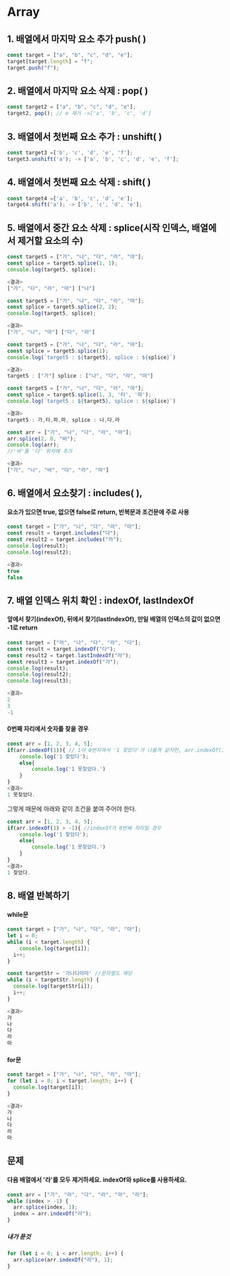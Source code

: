 # Array

## 1. 배열에서 마지막 요소 추가 push( )

```javascript
const target = ["a", "b", "c", "d", "e"];
target[target.length] = "f";
target.push("f");
```

## 2. 배열에서 마지막 요소 삭제 : pop( )

```javascript
const target2 = ["a", "b", "c", "d", "e"];
target2, pop(); // e 제거 ->['a', 'b', 'c', 'd']
```

## 3. 배열에서 첫번째 요소 추가 : unshift( )

```javascript
const target3 =['b', 'c', 'd', 'e', 'f'];
target3.unshift('a'); -> ['a', 'b', 'c', 'd', 'e', 'f'];
```

## 4. 배열에서 첫번째 요소 삭제 : shift( )

```javascript
const target4 =['a', 'b', 'c', 'd', 'e'];
target4.shift('a'); -> ['b', 'c', 'd', 'e'];
```

## 5. 배열에서 중간 요소 삭제 : splice(시작 인덱스, 배열에서 제거할 요소의 수)

```javascript
const target5 = ["가", "나", "다", "라", "마"];
const splice = target5.splice(1, 1);
console.log(target5, splice);

<결과>
["가", "다", "라", "마"] ["나"]
```

```javascript
const target5 = ["가", "나", "다", "라", "마"];
const splice = target5.splice(2, 2);
console.log(target5, splice);

<결과>
["가", "나", "마"] ["다", "라"]
```

```javascript
const target5 = ["가", "나", "다", "라", "마"];
const splice = target5.splice(1);
console.log(`target5 : ${target5}, splice : ${splice}`)

<결과>
target5 : ["가"] splice : ["나", "다", "라", "마"]
```

```javascript
const target5 = ["가", "나", "다", "라", "마"];
const splice = target5.splice(1, 3, '타', '파');
console.log(`target5 : ${target5}, splice : ${splice}`)

<결과>
target5 : 가,타,파,마, splice : 나,다,라
```

```javascript
const arr = ["가", "나", "다", "라", "마"];
arr.splice(2, 0, "바");
console.log(arr);
//'바'를 '다' 위치에 추가

<결과>
["가", "나", "바", "다", "라", "마"]
```

## 6. 배열에서 요소찾기 : includes( ),

#### 요소가 있으면 true, 없으면 false로 return, 반복문과 조건문에 주로 사용

```javascript
const target = ["가", "나", "다", "라", "마"];
const result = target.includes("다");
const result2 = target.includes("카");
console.log(result);
console.log(result2);

<결과>
true
false
```

## 7. 배열 인덱스 위치 확인 : indexOf, lastIndexOf

#### 앞에서 찾기(indexOf), 뒤에서 찾기(lastIndexOf), 만일 배열의 인덱스의 값이 없으면 -1로 return

```javascript
const target = ["라", "나", "다", "라", "다"];
const result = target.indexOf("다");
const result2 = target.lastIndexOf("라");
const result3 = target.indexOf("가");
console.log(result);
console.log(result2);
console.log(result3);

<결과>
2
3
-1
```

#### 0번째 자리에서 숫자를 찾을 경우

```javascript
const arr = [1, 2, 3, 4, 5];
if(arr.indexOf(1)){ // 1이 0번지여서 '1 찾았다'가 나올꺼 같지만, arr.indexOf(1)이 0이 되므로 if문 조건식에서 false(0)로 인식하여 else문을 실행함
    console.log('1 찾았다');
    else{
        console.log('1 못찾았다.')
    }
}
<결과>
1 못찾았다.
```

그렇게 때문에 아래와 같이 조건을 붙여 주어야 한다.

```javascript
const arr = [1, 2, 3, 4, 5];
if(arr.indexOf(1) > -1){ //indexOf가 0번째 자리일 경우
    console.log('1 찾았다');
    else{
        console.log('1 못찾았다.')
    }
}
<결과>
1 찾았다.
```

## 8. 배열 반복하기

#### while문

```javascript
const target = ["가", "나", "다", "라", "마"];
let i = 0;
while (i < target.length) {
    console.log(target[i]);
  i++;
}

const targetStr = '가나다라마' //문자열도 해당
while (i < targetStr.length) {
  console.log(targetStr[i]);
  i++;
}

<결과>
가
나
다
라
마
```

#### for문

```javascript
const target = ["가", "나", "다", "라", "마"];
for (let i = 0; i < target.length; i++) {
  console.log(target[i]);
}

<결과>
가
나
다
라
마
```

## 문제

#### 다음 배열에서 '라'를 모두 제거하세요. indexOf와 splice를 사용하세요.

```javascript
const arr = ["가", "라", "다", "라", "마", "라"];
while (index > -1) {
  arr.splice(index, 1);
  index = arr.indexOf("라");
}
```

##### 내가 푼것

```javascript
for (let i = 0; i < arr.length; i++) {
  arr.splice(arr.indexOf("라"), 1);
}
```
